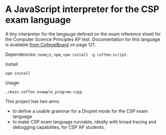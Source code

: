 # A JavaScript interpreter for the CSP exam language

A tiny interpreter for the langauge defined on the exam reference sheet for the Computer Science Principles AP test. Documentation for this language is available [from CollegeBoard](https://secure-media.collegeboard.org/digitalServices/pdf/ap/ap-computer-science-principles-course-and-exam-description.pdf) on page 121.

Dependencies: `nodejs`, `npm`, `npm install -g coffee-script`.

Install:
```
npm install
```

Usage:
```
./main.coffee example_program.cspp
```

This project has two aims:
  - to define a usable grammar for a Droplet mode for the CSP exam language
  - to make CSP exam language runnable, ideally with broad tracing and debugging capabilites, for CSP AP students.
